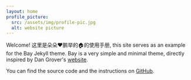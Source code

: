```yaml
---
layout: home
profile_picture:
  src: /assets/img/profile-pic.jpg
  alt: website picture
---
```


<p>
  Welcome! 这里是朵朵❤️鹏举的🏠的使用手册, this site serves as an example for the Bay Jekyll theme. Bay is a very simple and minimal theme, directly inspired by Dan Grover's <a href="http://dangrover.com">website</a>.
</p>

<p>
  You can find the source code and the instructions on <a href="https://github.com/eliottvincent/bay">GitHub</a>.
</p>
